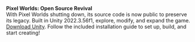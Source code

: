 **Pixel Worlds: Open Source Revival**  
With Pixel Worlds shutting down, its source code is now public to preserve its legacy. Built in Unity 2022.3.56f1, explore, modify, and expand the game. [Download Unity](https://unity.com/releases/editor/whats-new/2022.3.56f1). Follow the included installation guide to set up, build, and start creating!
